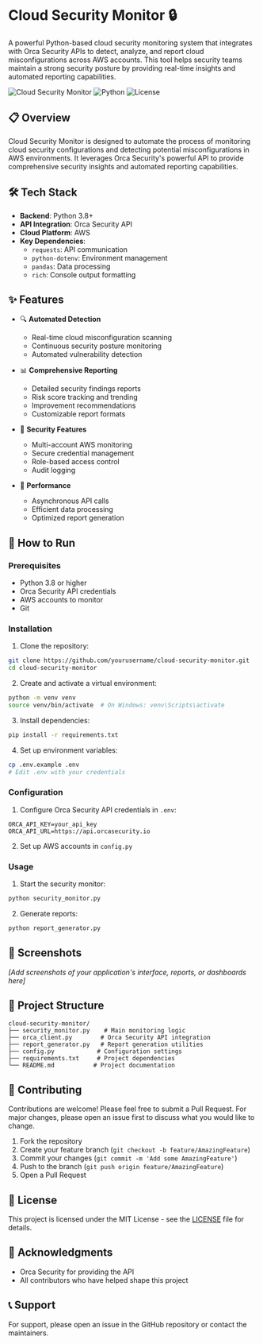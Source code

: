 # Cloud Security Monitor 🔒

A powerful Python-based cloud security monitoring system that integrates with Orca Security APIs to detect, analyze, and report cloud misconfigurations across AWS accounts. This tool helps security teams maintain a strong security posture by providing real-time insights and automated reporting capabilities.

![Cloud Security Monitor](https://img.shields.io/badge/Cloud-Security-blue)
![Python](https://img.shields.io/badge/Python-3.8+-green)
![License](https://img.shields.io/badge/License-MIT-yellow)

## 📋 Overview

Cloud Security Monitor is designed to automate the process of monitoring cloud security configurations and detecting potential misconfigurations in AWS environments. It leverages Orca Security's powerful API to provide comprehensive security insights and automated reporting capabilities.

## 🛠 Tech Stack

- **Backend**: Python 3.8+
- **API Integration**: Orca Security API
- **Cloud Platform**: AWS
- **Key Dependencies**:
  - `requests`: API communication
  - `python-dotenv`: Environment management
  - `pandas`: Data processing
  - `rich`: Console output formatting

## ✨ Features

- 🔍 **Automated Detection**
  - Real-time cloud misconfiguration scanning
  - Continuous security posture monitoring
  - Automated vulnerability detection

- 📊 **Comprehensive Reporting**
  - Detailed security findings reports
  - Risk score tracking and trending
  - Improvement recommendations
  - Customizable report formats

- 🔐 **Security Features**
  - Multi-account AWS monitoring
  - Secure credential management
  - Role-based access control
  - Audit logging

- 🚀 **Performance**
  - Asynchronous API calls
  - Efficient data processing
  - Optimized report generation

## 🚀 How to Run

### Prerequisites

- Python 3.8 or higher
- Orca Security API credentials
- AWS accounts to monitor
- Git

### Installation

1. Clone the repository:
```bash
git clone https://github.com/yourusername/cloud-security-monitor.git
cd cloud-security-monitor
```

2. Create and activate a virtual environment:
```bash
python -m venv venv
source venv/bin/activate  # On Windows: venv\Scripts\activate
```

3. Install dependencies:
```bash
pip install -r requirements.txt
```

4. Set up environment variables:
```bash
cp .env.example .env
# Edit .env with your credentials
```

### Configuration

1. Configure Orca Security API credentials in `.env`:
```
ORCA_API_KEY=your_api_key
ORCA_API_URL=https://api.orcasecurity.io
```

2. Set up AWS accounts in `config.py`

### Usage

1. Start the security monitor:
```bash
python security_monitor.py
```

2. Generate reports:
```bash
python report_generator.py
```

## 📸 Screenshots

*[Add screenshots of your application's interface, reports, or dashboards here]*

## 📁 Project Structure

```
cloud-security-monitor/
├── security_monitor.py    # Main monitoring logic
├── orca_client.py        # Orca Security API integration
├── report_generator.py   # Report generation utilities
├── config.py            # Configuration settings
├── requirements.txt     # Project dependencies
└── README.md           # Project documentation
```

## 🤝 Contributing

Contributions are welcome! Please feel free to submit a Pull Request. For major changes, please open an issue first to discuss what you would like to change.

1. Fork the repository
2. Create your feature branch (`git checkout -b feature/AmazingFeature`)
3. Commit your changes (`git commit -m 'Add some AmazingFeature'`)
4. Push to the branch (`git push origin feature/AmazingFeature`)
5. Open a Pull Request

## 📝 License

This project is licensed under the MIT License - see the [LICENSE](LICENSE) file for details.

## 🙏 Acknowledgments

- Orca Security for providing the API
- All contributors who have helped shape this project

## 📞 Support

For support, please open an issue in the GitHub repository or contact the maintainers. 